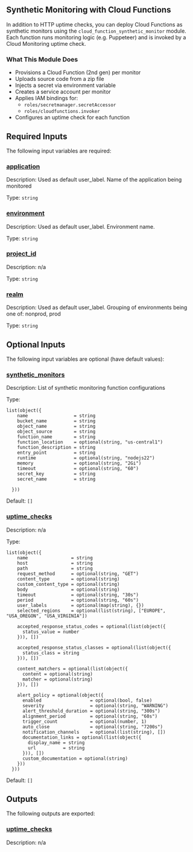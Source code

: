## Synthetic Monitoring with Cloud Functions

In addition to HTTP uptime checks, you can deploy Cloud Functions as synthetic monitors using the `cloud_function_synthetic_monitor` module. Each function runs monitoring logic (e.g. Puppeteer) and is invoked by a Cloud Monitoring uptime check.

### What This Module Does

- Provisions a Cloud Function (2nd gen) per monitor
- Uploads source code from a zip file
- Injects a secret via environment variable
- Creates a service account per monitor
- Applies IAM bindings for:
  - `roles/secretmanager.secretAccessor`
  - `roles/cloudfunctions.invoker`
- Configures an uptime check for each function



## Required Inputs

The following input variables are required:

### <a name="input_application"></a> [application](#input\_application)

Description: Used as default user\_label. Name of the application being monitored

Type: `string`

### <a name="input_environment"></a> [environment](#input\_environment)

Description: Used as default user\_label. Environment name.

Type: `string`

### <a name="input_project_id"></a> [project\_id](#input\_project\_id)

Description: n/a

Type: `string`

### <a name="input_realm"></a> [realm](#input\_realm)

Description: Used as default user\_label. Grouping of environments being one of: nonprod, prod

Type: `string`

## Optional Inputs

The following input variables are optional (have default values):

### <a name="input_synthetic_monitors"></a> [synthetic\_monitors](#input\_synthetic\_monitors)

Description: List of synthetic monitoring function configurations

Type:

```hcl
list(object({
    name                 = string
    bucket_name          = string
    object_name          = string
    object_source        = string
    function_name        = string
    function_location    = optional(string, "us-central1")
    function_description = string
    entry_point          = string
    runtime              = optional(string, "nodejs22")
    memory               = optional(string, "2Gi")
    timeout              = optional(string, "60")
    secret_key           = string
    secret_name          = string

  }))
```

Default: `[]`

### <a name="input_uptime_checks"></a> [uptime\_checks](#input\_uptime\_checks)

Description: n/a

Type:

```hcl
list(object({
    name                = string
    host                = string
    path                = string
    request_method      = optional(string, "GET")
    content_type        = optional(string)
    custom_content_type = optional(string)
    body                = optional(string)
    timeout             = optional(string, "30s")
    period              = optional(string, "60s")
    user_labels         = optional(map(string), {})
    selected_regions    = optional(list(string), ["EUROPE", "USA_OREGON", "USA_VIRGINIA"])

    accepted_response_status_codes = optional(list(object({
      status_value = number
    })), [])

    accepted_response_status_classes = optional(list(object({
      status_class = string
    })), [])

    content_matchers = optional(list(object({
      content = optional(string)
      matcher = optional(string)
    })), [])

    alert_policy = optional(object({
      enabled                  = optional(bool, false)
      severity                 = optional(string, "WARNING")
      alert_threshold_duration = optional(string, "300s")
      alignment_period         = optional(string, "60s")
      trigger_count            = optional(number, 1)
      auto_close               = optional(string, "7200s")
      notification_channels    = optional(list(string), [])
      documentation_links = optional(list(object({
        display_name = string
        url          = string
      })), [])
      custom_documentation = optional(string)
    }))
  }))
```

Default: `[]`

## Outputs

The following outputs are exported:

### <a name="output_uptime_checks"></a> [uptime\_checks](#output\_uptime\_checks)

Description: n/a
